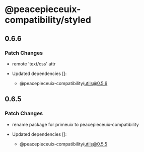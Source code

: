 # @peacepieceuix-compatibility/styled

## 0.6.6

### Patch Changes

- remote 'text/css' attr

- Updated dependencies []:
    - @peacepieceuix-compatibility/utils@0.5.6

## 0.6.5

### Patch Changes

- rename package for primeuix to peacepieceuix-compatibility

- Updated dependencies []:
    - @peacepieceuix-compatibility/utils@0.5.5

